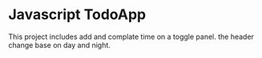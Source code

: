 # Javascript TodoApp

This project includes add and complate time on a toggle panel.
the header change base on day and night.
